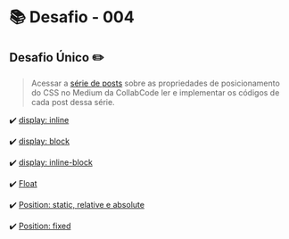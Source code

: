 # :books: Desafio - 004 

## Desafio Único :pencil2:

>Acessar a [série de posts](https://medium.com/collabcode/pare-de-chutar-e-aprenda-as-propriedades-css-de-posicionamento-603154655121) sobre as propriedades de posicionamento do CSS no Medium da CollabCode ler e implementar os códigos de cada post dessa série.

:heavy_check_mark: [display: inline](https://codepen.io/milafrn/pen/MWYEqXw)

:heavy_check_mark: [display: block](https://codepen.io/milafrn/pen/dyPVgbe)

:heavy_check_mark: [display: inline-block](https://codepen.io/milafrn/pen/PowJyqg)

:heavy_check_mark: [Float](https://codepen.io/milafrn/pen/JjormYM)

:heavy_check_mark: [Position: static, relative e absolute ](https://codepen.io/milafrn/pen/OJPxByY)

:heavy_check_mark: [Position: fixed ](https://codepen.io/milafrn/pen/MWYEPKj)
